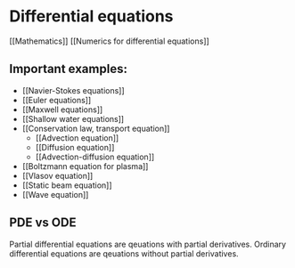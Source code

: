 # Differential equations
[[Mathematics]]
[[Numerics for differential equations]]


## Important examples:
- [[Navier-Stokes equations]]
- [[Euler equations]]
- [[Maxwell equations]]
- [[Shallow water equations]]
- [[Conservation law, transport equation]]
	- [[Advection equation]]
	- [[Diffusion equation]]
	- [[Advection-diffusion equation]]
- [[Boltzmann equation for plasma]]
- [[Vlasov equation]]
- [[Static beam equation]]
- [[Wave equation]]


## PDE vs ODE
Partial differential equations are qeuations with partial derivatives.
Ordinary differential equations are qeuations without partial derivatives.